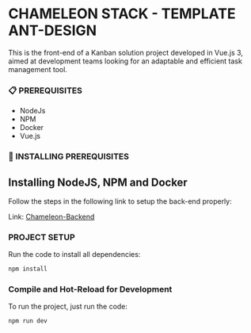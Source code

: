 # CHAMELEON STACK - TEMPLATE ANT-DESIGN

This is the front-end of a Kanban solution project developed in Vue.js 3, aimed at development teams looking for an adaptable and efficient task management tool.

### 📋 PREREQUISITES

- NodeJs
- NPM
- Docker
- Vue.js

### 🔧 INSTALLING PREREQUISITES

## Installing NodeJS, NPM and Docker

Follow the steps in the following link to setup the back-end properly:

Link: [Chameleon-Backend](https://github.com/Chameleon-Stack/template-nodejs-express-mongo-prisma)

### PROJECT SETUP

Run the code to install all dependencies:
```sh
npm install
```

### Compile and Hot-Reload for Development

To run the project, just run the code:
```sh
npm run dev
``` 
